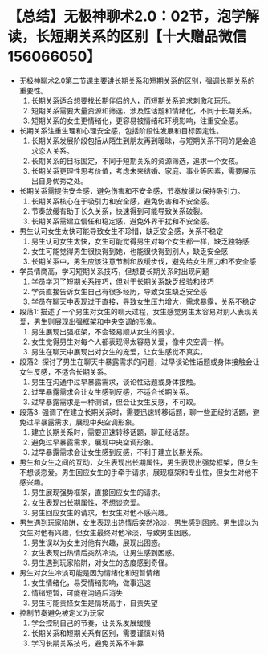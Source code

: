 # 【总结】无极神聊术2.0：02节，泡学解读，长短期关系的区别【十大赠品微信156066050】

-   无极神聊术2.0第二节课主要讲长期关系和短期关系的区别，强调长期关系的重要性。
    1.  长期关系适合想要找长期伴侣的人，而短期关系追求刺激和玩乐。
    2.  短期关系需要大量资源和筛选，涉及性话题和情绪化，不同于长期关系。
    3.  短期关系的女生更情绪化，更容易被情绪和环境影响，注重安全感。
-   长期关系注重生理和心理安全感，包括阶段性发展和目标固定性。
    1.  长期关系发展阶段包括从陌生到朋友再到暧昧，与短期关系不同的是会追求恋人关系。
    2.  长期关系的目标固定，不同于短期关系的资源筛选，追求一个女孩。
    3.  长期关系更理性思考价值，考虑未来结婚、家庭、事业等因素，需要展示出自身优秀之处。
-   长期关系需提供安全感，避免伤害和不安全感，节奏放缓以保持吸引力。
    1.  长期关系核心在于吸引力和安全感，避免伤害和不安全感。
    2.  节奏放缓有助于长久关系，快速得到可能导致关系破裂。
    3.  长期关系需建立信任和稳定感，避免外界干扰和不安全感。
-   男生认可女生太快可能导致女生不珍惜，缺乏安全感，关系不稳定
    1.  男生认可女生太快，女生可能觉得男生对每个女生都一样，缺乏独特感
    2.  女生可能觉得男生很快得到她，也能很快得到别人，缺乏安全感
    3.  长期关系中，男生应该注意节制和放缓步伐，避免给女生压力和不安全感
-   学员情商高，学习短期关系技巧，但想要长期关系时出现问题
    1.  学员学习了短期关系技巧，但对于长期关系缺乏经验和技巧
    2.  学员直接告诉女生自己有很多经历，导致女生缺乏安全感
    3.  学员在聊天中表现过于直接，导致女生压力增大，需求暴露，关系不稳定
-   段落1: 描述了一个男生对女生的聊天过程，女生感觉男生太容易对别人表现关爱，男生则展现出强框架和中央空调的形象。
    1.  男生展现出强框架，不会轻易顺从女生的要求。
    2.  女生觉得男生对每个人都表现得太容易关爱，像中央空调一样。
    3.  男生在聊天中展现出对女生的宠爱，让女生感觉不真实。
-   段落2: 探讨了男生在聊天中暴露需求的问题，过早谈论性话题或身体接触会让女生反感，不适合长期关系。
    1.  男生在沟通中过早暴露需求，谈论性话题或身体接触。
    2.  过早暴露需求会让女生感到反感，不适合长期关系。
    3.  过早暴露需求是一种测试，但会让女生反感，不可取。
-   段落3: 强调了在建立长期关系时，需要迅速转移话题，聊一些正经的话题，避免过早暴露需求，展现中央空调形象。
    1.  建立长期关系时，需要迅速转移话题，聊正经话题。
    2.  避免过早暴露需求，展现中央空调形象。
    3.  过早暴露需求会让女生感到反感，不利于建立长期关系。
-   男生和女生之间的互动，女生表现出长期属性，男生表现出强势框架，但女生不想谈恋爱。男生回应女生的手牵手请求，展现框架和专业性，但女生对他不感兴趣。
    1.  男生展现强势框架，直接回应女生的请求。
    2.  女生表现出长期属性，不想谈恋爱。
    3.  男生回应女生的请求，但女生对他不感兴趣。
-   男生遇到玩家陷阱，女生表现出热情后突然冷淡，男生感到困惑。男生误以为女生对他有兴趣，但女生最终对他冷淡，导致男生困惑。
    1.  男生误以为女生对他有兴趣，展现出困惑。
    2.  女生表现出热情后突然冷淡，让男生感到困惑。
    3.  男生遇到玩家陷阱，对女生的态度感到奇怪。
-   男生对女生冷淡可能是因为情绪化和短暂情绪
    1.  女生情绪化，易受情绪影响，做事迅速
    2.  情绪短暂，可能在沟通后消失
    3.  男生可能责怪女生是情场高手，自责失望
-   控制节奏避免被定义为玩家
    1.  学会控制自己的节奏，让关系发展缓慢
    2.  长期关系和短期关系有区别，需要谨慎对待
    3.  学习长期关系技巧，避免关系不牢靠